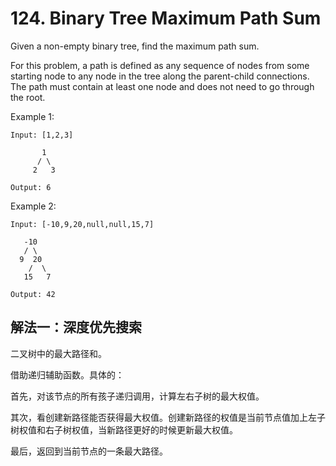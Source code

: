 # 124. Binary Tree Maximum Path Sum
Given a non-empty binary tree, find the maximum path sum.

For this problem, a path is defined as any sequence of nodes from some starting node to any node in the tree along the parent-child connections. The path must contain at least one node and does not need to go through the root.

Example 1:
```
Input: [1,2,3]

       1
      / \
     2   3

Output: 6
```
Example 2:
```
Input: [-10,9,20,null,null,15,7]

   -10
   / \
  9  20
    /  \
   15   7

Output: 42
```
## 解法一：深度优先搜索

二叉树中的最大路径和。

借助递归辅助函数。具体的：

首先，对该节点的所有孩子递归调用，计算左右子树的最大权值。

其次，看创建新路径能否获得最大权值。创建新路径的权值是当前节点值加上左子树权值和右子树权值，当新路径更好的时候更新最大权值。

最后，返回到当前节点的一条最大路径。